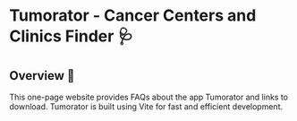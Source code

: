 # Tumorator - Cancer Centers and Clinics Finder 🩺


## Overview 🌟

 This one-page website provides FAQs about the app Tumorator and links to download. Tumorator is built using Vite for fast and efficient development.

